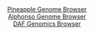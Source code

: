 <div id="Pineapple_Genome_Browser" align="center">
  <a href="https://igv.org/app/?sessionURL=blob:zZTva6MwGMf_l8DGHViNWmsVxuG2dpOObbS47jqGPNVow9RkSdRupf_7ZeOOe7OD9cUdB75IHvLj.3zywR3qiJCUNShEjml7pm0jA8kN6xdQ84pcQ00kCguoJDGQIAURpMkICneoAKkgmV_pnRuluAwtiyo.qKEpmSldE2p4ZQ300sxYbZ2xqoI1E6CYkNapgI5ZtOwGPVkD56a.2zU9KwcFFlR8wxrJLE6aMu31eemvUlqShtUkrdtK0fcAqc6jM.ZmAd.i5SLKMiLljLzE.Uk0i6M7d5KsLkZnq.TmcpmMlscLWjagWkFOVmw7SY6c6XYyv4Aj5zQZt.vemXvj7v72.0V25J4fT7acCiJPbN8eu97QGQUaDm1ysv2f.tYfPbB3uOdXMXWzax7T_n4R8Zu7ca9ZdH1Ufdi5j9HeQBXLWm0DyjbCD21suHhkeM5o8Da0xwbGb3wEoyh8eDSQEpA96eUPO6ReuHYGSfLcvutjICZyIlA4CDD27SBwvKE_xEFg740dakX19.BOk3ngYydynFFa0EppofNUNlya0DRmlxVm.XogTSqe2ngyi5Ml3sAMF47rJ9vT.aW46v_A0kD66vcH1I1.JtE_8e4zQUy1PlS28_F0UiyvY.3X5vZ8lq88Pgwi_nwze50OPwT09g86DE7BRA1Kr9cVPf3pWweCQqN0oaOSrmlF1ctSc2Q9Cm3H1dqijFVMe4hEuf6CDWzYHv76W093_7j_AQ--">Pineapple Genome Browser</a>
</div>
<div id="Alphonso_Genome_Browser" align="center">
  <a href="https://igv.org/app/?sessionURL=blob:zZJra9swFIb_i6BjA8fXOKkNZbiXNEnXtEvmpBeKObZlW5stqZJiNw3579PKxr6s0HzYGOiDdDjSed9Xzxa1WEjCKAqRazq.6TjIQLJi3QIaXuMZNFiisIBaYgMJXGCBaYZRuEUFSAXx_JO.WSnFZWhZRPFeA7RkpvRMaOCZUeikmbHGOmF1DSkToJiQ1rGAllmkbHsdToFzU8_2TN_KQYEFNa8YlczimJZJp99LfpWSElPW4KRZ14q8CEi0Hq0xNwv4GK0WUZZhKS_wZpIfRReTaOmdxXfng5O7.Gq8igerdwtSUlBrgY.WCqb8eRkE82hzc5s9Hrgj6vOp9FPpZgfe6buzJ04ElkfO0Dn0_H7fdnU0hOb46X9yrRfZ0_nncRk15xOxPJndjburYT65PHCPF_Y8hlS.4nxnoJpla80CyioxDB3b8OyB4buD3o.tc2jYdqDzEYyg8P7BQEpA9k2332.R2nBNDJL4cf0Cj4GYyLFAYS.w7aETBK7fH_btIHB2xhatRf33wh3F82Bou5HrDpKC1ErjnCeScmkCpWabFWb5vGea4MBq1sxOb6PJNTmv1CH2b0fdKJvy17I0kB798oHa6FsU_RPu3iLEVOm.sG2Wy.DmOv3SZWQa03Z8KauqvDz.enoT_zEeT5vdL5qCiQaU7tcVffxJWwuCAFW60BJJUlITtVnpFFmHQsf1NLQoYzXTFCJRpu9twzYc3_7wG05v97D7Dg--">Alphonso Genome Browser</a>
</div>


<div id="DAF_Genomics_Browser" align="center">
  <a href="https://igv.org/app/?sessionURL=blob:tZFra9swFIb_i6D95Kt8iw1h2FnShd5GjeuSUsKpLcdebcmT5KVuyH.f8DoGG2UMOpCExLm8r85zQN8IFw2jKELYsD3DtpGGRM32KXR9S66gIwJFFbSCaIiTinBCC4KiA6pASMhuLlRlLWUvItMsodJ3hLKuKYQhHAN6XbBB1kSl6tiADl4Yhb0wCtapZAkmtH3NqGAmFAURQrfMntDddg_q.BnbTi3Jthta2UyqW2VCGSuNCpTbhpbk.S9G_oOyWs2HOE_jqf6cjOtyHp.v41tnmW3O_MUmu_6UZ35.mjY7CnLgZO6O6QlOhmR9TTfBXfHFXawuXs7qRbDMu8sT5.Pp8rlvOBFzO7BnjufiwEdHDbWsGBQEVNTcjmxXC_BMw66rv14dz1dT4KxB0f2DhiSH4kml3x.QHHuFCgnydZioaYjxknAU6aFlBXYYYs8NXCsM7aN2QANv35nlKrsJAwvHGPvGI3RKv2raaYBK6M_ge4H8rbPa_wqqub2a5YtNkiTDanwc089P0Poere_K5RuYNPTmtyrGO5Aq9OP5CgVapdYRKn9RcY4Px.8-">DAF Genomics Browser</a>
</div>
